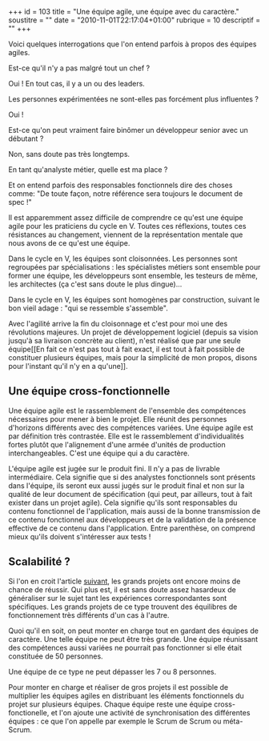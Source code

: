 +++
id = 103
title = "Une équipe agile, une équipe avec du caractère."
soustitre = ""
date = "2010-11-01T22:17:04+01:00"
rubrique = 10
descriptif = ""
+++

<div class="chapo"></div>
Voici quelques interrogations que l'on entend parfois à propos des équipes agiles. 

<quote>Est-ce qu'il n'y a pas malgré tout un chef ?</quote> 

Oui ! En tout cas, il y a un ou des leaders. 

<quote>Les personnes expérimentées ne sont-elles pas forcément plus influentes ?</quote> 

Oui !

<quote>Est-ce qu'on peut vraiment faire binômer un développeur senior avec un débutant ? </quote>

Non, sans doute pas très longtemps.

<quote>En tant qu'analyste métier, quelle est ma place ?</quote>

Et on entend parfois des responsables fonctionnels dire des choses comme: 
<quote> "De toute façon, notre référence sera toujours le document de spec !"</quote>

Il est apparemment assez difficile de comprendre ce qu'est une équipe agile pour les praticiens du cycle en V. 
Toutes ces réflexions, toutes ces résistances au changement, viennent de la représentation mentale que nous avons de ce qu'est une équipe.

Dans le cycle en V, les équipes sont cloisonnées. Les personnes sont regroupées par spécialisations : les spécialistes métiers sont ensemble pour former une équipe, les développeurs sont ensemble, les testeurs de même, les architectes (ça c'est sans doute le plus dingue)...

Dans le cycle en V, les équipes sont homogènes par construction, suivant le bon vieil adage : "qui se ressemble s'assemble".

Avec l'agilité arrive la fin du cloisonnage et c'est pour moi une des révolutions majeures. Un projet de développement logiciel (depuis sa vision jusqu'à sa livraison concrète au client), n'est réalisé que par une seule équipe[[En fait ce n'est pas tout à fait exact, il est tout à fait possible de constituer plusieurs équipes, mais pour la simplicité de mon propos, disons pour l'instant qu'il n'y en a qu'une]].

## Une équipe cross-fonctionnelle

Une équipe agile est le rassemblement de l'ensemble des compétences nécessaires pour mener à bien le projet. Elle réunit des personnes d'horizons différents avec des compétences variées. Une équipe agile est par définition très contrastée. Elle est le rassemblement d'individualités fortes plutôt que l'alignement d'une armée d'unités de production interchangeables. C'est une équipe qui a du caractère.

L'équipe agile est jugée sur le produit fini. Il n'y a pas de livrable intermédiaire. Cela signifie que si des analystes fonctionnels sont présents dans l'équipe, ils seront eux aussi jugés sur le produit final et non sur la qualité de leur document de spécification (qui peut, par ailleurs, tout à fait exister dans un projet agile). Cela signifie qu'ils sont responsables du contenu fonctionnel de l'application, mais aussi de la bonne transmission de ce contenu fonctionnel aux développeurs et de la validation de la présence effective de ce contenu dans l'application. Entre parenthèse, on comprend mieux qu'ils doivent s'intéresser aux tests !

## Scalabilité ?

Si l'on en croit l'article [suivant](http://www.cesames.net/architecture-des-systemes/les-enjeux-de-larchitecture/une-complexite-de-plus-en-plus-envahissante), les grands projets ont encore moins de chance de réussir. Qui plus est, il est sans doute assez hasardeux de généraliser sur le sujet tant les expériences correspondantes sont spécifiques. Les grands projets de ce type trouvent des équilibres de fonctionnement très différents d'un cas à l'autre.

Quoi qu'il en soit, on peut monter en charge tout en gardant des équipes de caractère. Une telle équipe ne peut être très grande. Une équipe réunissant des compétences aussi variées ne pourrait pas fonctionner si elle était constituée de 50 personnes.

Une équipe de ce type ne peut dépasser les 7 ou 8 personnes.

Pour monter en charge et réaliser de gros projets il est possible de multiplier les équipes agiles en distribuant les éléments fonctionnels du projet sur plusieurs équipes. Chaque équipe reste une équipe cross-fonctionelle, et l'on ajoute une activité de synchronisation des différentes équipes : ce que l'on appelle par exemple le Scrum de Scrum ou méta-Scrum.